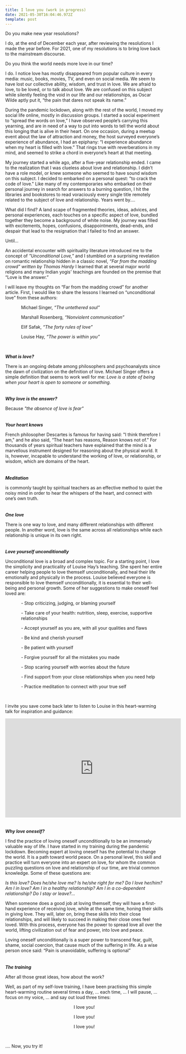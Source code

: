 ```yaml
---
title: I love you (work in progress)
date: 2021-05-30T16:04:46.972Z
template: post
---
```

Do you make new year resolutions? 

I do, at the end of December each year, after reviewing the resolutions I made the year before. For 2021, one of my resolutions is to bring love back to the mainstream discourse. 

Do you think the world needs more love in our time? 

I do. I notice love has mostly disappeared from popular culture in every media: music, books, movies, TV, and even on social media. We seem to have lost our collective ability, wisdom, and trust in love. We are afraid to love, to be loved, or to talk about love. We are confused on this subject while silently feeling the void in our life and our relationships, as Oscar Wilde aptly put it, “the pain that dares not speak its name.”

During the pandemic lockdown, along with the rest of the world, I moved my social life online, mostly in discussion groups. I started a social experiment to “spread the words on love,” I have observed people’s carrying this yearning, and are in need of a way to put into words to tell the world about this longing that is alive in their heart. On one occasion, during a meetup event about the law of attraction and money, the host surveyed everyone’s experience of abundance, I had an epiphany: “I experience abundance when my heart is filled with love.” That rings true with reverberations in my mind, and seemed to strike a chord in everyone’s heart at that meeting. 

My journey started a while ago, after a five-year relationship ended. I came to the realization that I was clueless about love and relationship. I didn’t have a role model, or knew someone who seemed to have sound wisdom on this subject. I decided to embarked on a personal quest: "to crack the code of love." Like many of my contemporaries who embarked on their personal journey in search for answers to a burning question, I hit the libraries and bookstores to read voraciously every single title remotely related to the subject of love and relationship. Years went by....

What did I find? A land scape of fragmented theories, ideas, advices, and personal experiences, each touches on a specific aspect of love, bundled together they become a background of white noise. My journey was filled with excitements, hopes, confusions, disappointments, dead-ends, and despair that lead to the resignation that I failed to find an answer. 

Until...

An accidental encounter with spirituality literature introduced me to the concept of <i>"Unconditional Love," </i> and I stumbled on a surprising  revelation on romantic relationship hidden in a classic novel, <i>“Far from the madding crowd” written by Thomas Hardy</i> I learned that at several major world religions and many Indian yogis' teachings are founded on the premise that “Love is the answer.”

I will leave my thoughts on “Far from the madding crowd” for another article. First, I would like to share the lessons I learned on “unconditional love” from these authors: 

<p style="margin-left: 10%;">  Michael Singer, <i> “The untethered soul”</i> </p>

<p style="margin-left: 10%;"> Marshall Rosenberg,  <i>“Nonviolent communication”</i>  </p>

<p style="margin-left: 10%;">Elif Safak,  <i>“The forty rules of love”</i> </p>

<p style="margin-left: 10%">Louise Hay,  <i>“The power is within you” </i> </p>

<p style="margin-bottom:0%;margin-top:9%"> <b><i>What is love?</i></b></p>

<p>There is an ongoing debate among philosophers and psychoanalysts since the dawn of civilization on the definition of love. Michael Singer offers a simple definition that seems to work well for me: <i>Love is a state of being when your heart is open to someone or something.  </i></p>

<p style="margin-bottom:0%;margin-top:7%"><b><i>Why love is the answer? </i></b></p>

<p>Because <i>"the absence of love is fear" </i></p>

<p style="margin-bottom:0%;margin-top:7%""><b><i>Your heart knows</i></b></p>

 <p style="margin-bottom:7%">French philosopher Descartes is famous for having said: "I think therefore I am,"  and he also said, “The heart has reasons, Reason knows not of.” For thousands of years spiritual teachers have explained that the mind is a marvellous instrument designed for reasoning about the physical world. It is, however, incapable to understand the working of love, or relationship, or wisdom, which are domains of the heart.</p>

<p style="margin-bottom:0%"><b><i>Meditation </i></b></p>

<p style="margin-bottom:7%"> is commonly taught by spiritual teachers as an effective method to quiet the noisy mind in order to hear the whispers of the heart, and connect with one’s own truth. </p>

<p style="margin-bottom:0%"><b><i> One love </i></b></p>

<p style="margin-bottom:7%"> There is one way to love, and many different relationships with different people. In another word, love is the same across all relationships while each relationship is unique  in its own right. </p>

<p style="margin-bottom:0%"><b><i>Love yourself unconditionally </i></b></p>

<p>  Unconditional love is a broad and complex topic. For a starting point,  I love the simplicity and practicality of Louise Hay’s teaching. She spent her entire career helping people to love themself unconditionally, and heal their life  emotionally and physically in the process. Louise believed everyone is responsible to love themself unconditionally, it is essential to their well-being and personal growth. Some of her suggestions to make oneself feel loved are: </p>

<p style="margin-left: 10%;">- Stop criticizing, judging, or blaming yourself

</p>

<p style="margin-left: 10%;">- Take care of your health: nutrition, sleep, exercise, supportive relationships </p>

<p style="margin-left: 10%;">- Accept yourself as you are, with all your qualities and flaws</p>

<p style="margin-left: 10%;">- Be kind and cherish yourself</p>

<p style="margin-left: 10%;">- Be patient with yourself</p>

<p style="margin-left: 10%;">- Forgive yourself for all the mistakes you  made</p>

<p style="margin-left: 10%;"><p style="margin-left: 10%;">- Stop scaring yourself with worries about the future</p>

<p style="margin-left: 10%;">- Find support from your close relationships when you need help</p>

<p style="margin-left: 10%;">- Practice meditation to connect with your true self</p>

<br>

<p > I invite you save come back later to listen to Louise in this heart-warming talk for inspiration and guidance:  </p>

<iframe width="560" height="315" src="https://www.youtube.com/embed/MMTOZNL_Ybk" title="YouTube video player" frameborder="0" allow="accelerometer; autoplay; clipboard-write; encrypted-media; gyroscope; picture-in-picture" allowfullscreen></iframe>

<p style="margin-bottom:0%;margin-top:7%"><b><i> Why love oneself? </i></b></p>

 <p> I find the practice of loving oneself unconditionally to be an immensely valuable way of life. I have started in my training during the pandemic lockdown. Becoming expert at loving oneself has the potential to change the world. It is a path toward world peace. On a personal level, this skill and practice will turn everyone into an expert on love, for whom the common puzzling questions on love and relationship of our time, are trivial common knowledge. Some of these questions are:

<i>Is this love?  Does he/she love me? Is he/she right for me?  Do I love her/him?  Am I in love?  Am I in a healthy relationship?  Am I in a co-dependent relationship? Do I stay or leave?...</i>

When someone does a good job at loving themself, they will have a first-hand experience of receiving love, while at the same time, honing their skills in giving love. They will, later on, bring these skills into their close relationships, and will likely to succeed in making their close ones feel loved. With this process, everyone has the power to spread love all over the world, lifting civilization out of fear and power, into love and peace.

Loving oneself unconditionally is a super power to transcend fear, guilt, shame, social coercion, that cause much of the suffering in life. As a wise person once said: “Pain is unavoidable, suffering is optional” </p>

<p style="margin-bottom:0%;margin-top:7%"><b><i>The training </i></b></p>

After all those great ideas, how about the work? 

Well, as part of my self-love training, I have been practising this simple heart-warming routine several times a day, ... each time, ... I will pause, ... focus on my voice, ... and say out loud three times:

<p style="text-align:center;">I love you! </p>

<p style="text-align:center;">I love you! </p>

<p style="text-align:center;">I love you! </p>

<br>

.... Now, you try it!

<br>